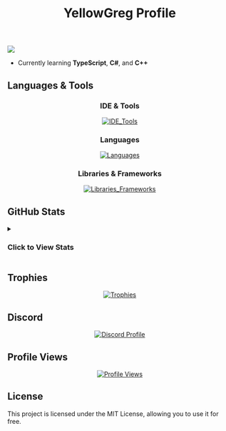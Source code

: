 
<header><h1>YellowGreg Profile</h1></header>

<img src="https://readme-typing-svg.demolab.com?font=Fira+Code&size=20&duration=4000&pause=1000&color=0000FF&&width=550&lines=%3E+Hi+I'm+YellowGreg;%3E+Web+Developer;%3E+Discord+Bot+Developer;%3E+NSFW+Developer" />

- Currently learning **TypeScript**, **C#**, and **C++**

## Languages & Tools

<div align="center">
  <h3>IDE & Tools</h3>
  <a href="https://skillicons.dev">
    <img src="https://skillicons.dev/icons?i=powershell,git,replit,robloxstudio,mongodb,vscode,visualstudio,codepen" alt="IDE_Tools" />
  </a>
</div>

<div align="center">
  <h3>Languages</h3>
  <a href="https://skillicons.dev">
    <img src="https://skillicons.dev/icons?i=lua,js,html,css,python,php" alt="Languages" />
  </a>
</div>

<div align="center">
  <h3>Libraries & Frameworks</h3>
  <a href="https://skillicons.dev">
    <img src="https://skillicons.dev/icons?i=react,nodejs,vite,vue,npm" alt="Libraries_Frameworks" />
  </a>
</div>

## GitHub Stats

<details>
  <summary><h3>Click to View Stats</h3></summary>
  <br />
  <div align="center">
    <table>
      <tr>
        <td valign="top" width="50%">
          <img src="https://github-readme-stats.vercel.app/api?username=YellowGregs&show_icons=true&count_private=true&hide_border=true&theme=dark" align="center"/>
          <img src="https://github-readme-streak-stats.herokuapp.com/?user=YellowGregs&theme=dark" alt="YellowGreg" />
        </td>
        <td valign="top" width="50%">
          <img alt="GitHub Stats" src="https://github-readme-stats.vercel.app/api/top-langs/?username=YellowGregs&langs_count=8&theme=dark&hide_border=true" align="left" style="width:100%"/>
        </td>
      </tr>
    </table>
  </div>
</details>

## Trophies

<div align="center">
  <a href="https://github.com/YellowGregs/github-profile-trophy">
    <img src="https://github-profile-trophy.vercel.app/?username=YellowGregs&theme=discord&no-frame=true&margin-h=10" alt="Trophies"/>
  </a>
</div>

## Discord

<div align="center">
  <a href="https://discord.com/users/773952016036790272">
    <img src="https://lanyard.cnrad.dev/api/773952016036790272" alt="Discord Profile"/>
  </a>
</div>

## Profile Views

<div align="center">
  <a href="https://u8views.com/github/YellowGregs">
    <img src="https://u8views.com/api/v1/github/profiles/172260606/views/day-week-month-total-count.svg" alt="Profile Views"/>
  </a>
</div>

## License

This project is licensed under the MIT License, allowing you to use it for free.
